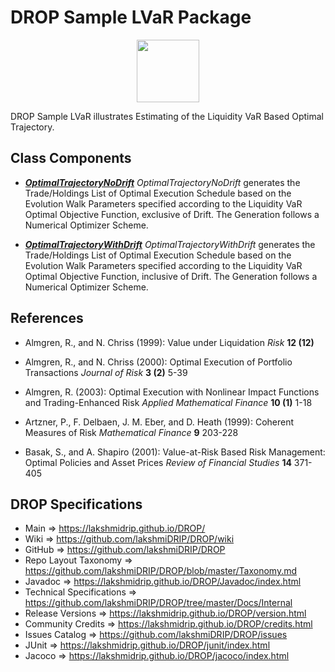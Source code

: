 # DROP Sample LVaR Package

<p align="center"><img src="https://github.com/lakshmiDRIP/DROP/blob/master/DRIP_Logo.gif?raw=true" width="100"></p>

DROP Sample LVaR illustrates Estimating of the Liquidity VaR Based Optimal Trajectory.


## Class Components

 * [***OptimalTrajectoryNoDrift***](https://github.com/lakshmiDRIP/DROP/tree/master/src/main/java/org/drip/sample/lvar/OptimalTrajectoryNoDrift.java)
 <i>OptimalTrajectoryNoDrift</i> generates the Trade/Holdings List of Optimal Execution Schedule based on the
 Evolution Walk Parameters specified according to the Liquidity VaR Optimal Objective Function, exclusive of
 Drift. The Generation follows a Numerical Optimizer Scheme.

 * [***OptimalTrajectoryWithDrift***](https://github.com/lakshmiDRIP/DROP/tree/master/src/main/java/org/drip/sample/lvar/OptimalTrajectoryWithDrift.java)
 <i>OptimalTrajectoryWithDrift</i> generates the Trade/Holdings List of Optimal Execution Schedule based on
 the Evolution Walk Parameters specified according to the Liquidity VaR Optimal Objective Function, inclusive
 of Drift. The Generation follows a Numerical Optimizer Scheme.


## References

 * Almgren, R., and N. Chriss (1999): Value under Liquidation <i>Risk</i> <b>12 (12)</b>

 * Almgren, R., and N. Chriss (2000): Optimal Execution of Portfolio Transactions <i>Journal of Risk</i> <b>3
 	(2)</b> 5-39

 * Almgren, R. (2003): Optimal Execution with Nonlinear Impact Functions and Trading-Enhanced Risk <i>Applied
 	Mathematical Finance</i> <b>10 (1)</b> 1-18

 * Artzner, P., F. Delbaen, J. M. Eber, and D. Heath (1999): Coherent Measures of Risk <i>Mathematical
 	Finance</i> <b>9</b> 203-228

 * Basak, S., and A. Shapiro (2001): Value-at-Risk Based Risk Management: Optimal Policies and Asset Prices
 	<i>Review of Financial Studies</i> <b>14</b> 371-405


## DROP Specifications

 * Main                     => https://lakshmidrip.github.io/DROP/
 * Wiki                     => https://github.com/lakshmiDRIP/DROP/wiki
 * GitHub                   => https://github.com/lakshmiDRIP/DROP
 * Repo Layout Taxonomy     => https://github.com/lakshmiDRIP/DROP/blob/master/Taxonomy.md
 * Javadoc                  => https://lakshmidrip.github.io/DROP/Javadoc/index.html
 * Technical Specifications => https://github.com/lakshmiDRIP/DROP/tree/master/Docs/Internal
 * Release Versions         => https://lakshmidrip.github.io/DROP/version.html
 * Community Credits        => https://lakshmidrip.github.io/DROP/credits.html
 * Issues Catalog           => https://github.com/lakshmiDRIP/DROP/issues
 * JUnit                    => https://lakshmidrip.github.io/DROP/junit/index.html
 * Jacoco                   => https://lakshmidrip.github.io/DROP/jacoco/index.html
